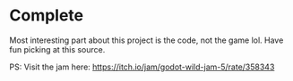 # Complete

Most interesting part about this project is the code, not the game lol. Have fun picking at this source.

PS: Visit the jam here: https://itch.io/jam/godot-wild-jam-5/rate/358343